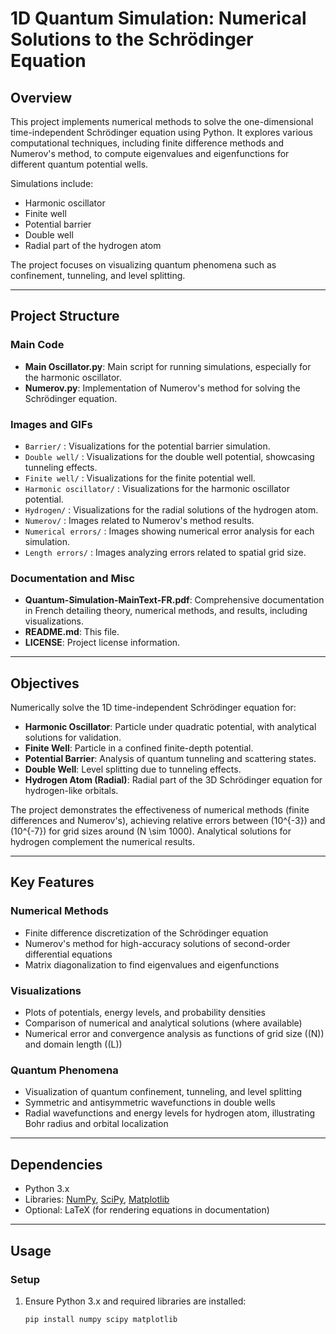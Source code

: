 # 1D Quantum Simulation: Numerical Solutions to the Schrödinger Equation

## Overview
This project implements numerical methods to solve the one-dimensional time-independent Schrödinger equation using Python. It explores various computational techniques, including finite difference methods and Numerov's method, to compute eigenvalues and eigenfunctions for different quantum potential wells. 

Simulations include:
- Harmonic oscillator  
- Finite well  
- Potential barrier  
- Double well  
- Radial part of the hydrogen atom

The project focuses on visualizing quantum phenomena such as confinement, tunneling, and level splitting.

---

## Project Structure

### Main Code
- **Main Oscillator.py**: Main script for running simulations, especially for the harmonic oscillator.  
- **Numerov.py**: Implementation of Numerov's method for solving the Schrödinger equation.

### Images and GIFs
- `Barrier/` : Visualizations for the potential barrier simulation.  
- `Double well/` : Visualizations for the double well potential, showcasing tunneling effects.  
- `Finite well/` : Visualizations for the finite potential well.  
- `Harmonic oscillator/` : Visualizations for the harmonic oscillator potential.  
- `Hydrogen/` : Visualizations for the radial solutions of the hydrogen atom.  
- `Numerov/` : Images related to Numerov's method results.  
- `Numerical errors/` : Images showing numerical error analysis for each simulation.  
- `Length errors/` : Images analyzing errors related to spatial grid size.

### Documentation and Misc
- **Quantum-Simulation-MainText-FR.pdf**: Comprehensive documentation in French detailing theory, numerical methods, and results, including visualizations.  
- **README.md**: This file.  
- **LICENSE**: Project license information.

---

## Objectives

Numerically solve the 1D time-independent Schrödinger equation for:

- **Harmonic Oscillator**: Particle under quadratic potential, with analytical solutions for validation.  
- **Finite Well**: Particle in a confined finite-depth potential.  
- **Potential Barrier**: Analysis of quantum tunneling and scattering states.  
- **Double Well**: Level splitting due to tunneling effects.  
- **Hydrogen Atom (Radial)**: Radial part of the 3D Schrödinger equation for hydrogen-like orbitals.

The project demonstrates the effectiveness of numerical methods (finite differences and Numerov's), achieving relative errors between \(10^{-3}\) and \(10^{-7}\) for grid sizes around \(N \sim 1000\). Analytical solutions for hydrogen complement the numerical results.

---

## Key Features

### Numerical Methods
- Finite difference discretization of the Schrödinger equation  
- Numerov's method for high-accuracy solutions of second-order differential equations  
- Matrix diagonalization to find eigenvalues and eigenfunctions

### Visualizations
- Plots of potentials, energy levels, and probability densities  
- Comparison of numerical and analytical solutions (where available)  
- Numerical error and convergence analysis as functions of grid size (\(N\)) and domain length (\(L\))

### Quantum Phenomena
- Visualization of quantum confinement, tunneling, and level splitting  
- Symmetric and antisymmetric wavefunctions in double wells  
- Radial wavefunctions and energy levels for hydrogen atom, illustrating Bohr radius and orbital localization

---

## Dependencies

- Python 3.x  
- Libraries: [NumPy](https://numpy.org/), [SciPy](https://scipy.org/), [Matplotlib](https://matplotlib.org/)  
- Optional: LaTeX (for rendering equations in documentation)

---

## Usage

### Setup
1. Ensure Python 3.x and required libraries are installed:
   ```bash
   pip install numpy scipy matplotlib

